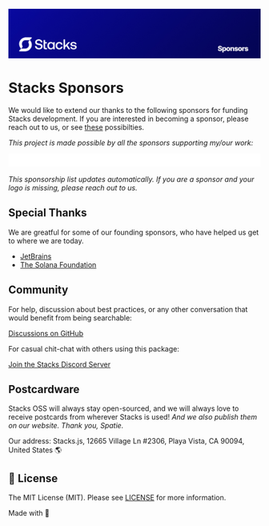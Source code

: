 <p align="center"><img src=".github/art/cover.jpg" alt="Social Card of this repo"></p>

# Stacks Sponsors

We would like to extend our thanks to the following sponsors for funding Stacks development. If you are interested in becoming a sponsor, please reach out to us, or see [these](https://github.com/sponsors/chrisbbreuer) possibilties.

_This project is made possible by all the sponsors supporting my/our work:_

<p align="center">
  <a href="https://github.com/sponsors/chrisbbreuer">
    <img src='https://raw.githubusercontent.com/stacksjs/sponsors/refs/heads/main/sponsorkit/sponsors.svg' alt="Logos from Sponsors" />
  </a>
</p>

_This sponsorship list updates automatically. If you are a sponsor and your logo is missing, please reach out to us._

## Special Thanks

We are greatful for some of our founding sponsors, who have helped us get to where we are today.

- [JetBrains](https://www.jetbrains.com/)
- [The Solana Foundation](https://solana.com/)

## Community

For help, discussion about best practices, or any other conversation that would benefit from being searchable:

[Discussions on GitHub](https://github.com/stacksjs/ts-starter/discussions)

For casual chit-chat with others using this package:

[Join the Stacks Discord Server](https://discord.gg/stacksjs)

## Postcardware

Stacks OSS will always stay open-sourced, and we will always love to receive postcards from wherever Stacks is used! _And we also publish them on our website. Thank you, Spatie._

Our address: Stacks.js, 12665 Village Ln #2306, Playa Vista, CA 90094, United States 🌎

## 📄 License

The MIT License (MIT). Please see [LICENSE](LICENSE.md) for more information.

Made with 💙
